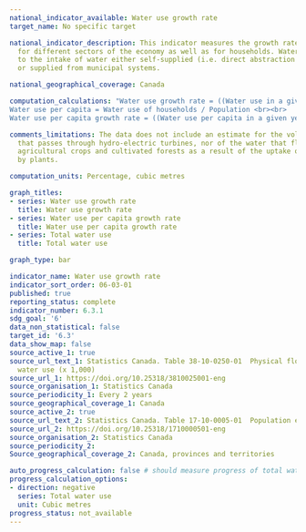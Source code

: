 ```yaml
---
national_indicator_available: Water use growth rate
target_name: No specific target

national_indicator_description: This indicator measures the growth rate in water use
  for different sectors of the economy as well as for households. Water use refers
  to the intake of water either self-supplied (i.e. direct abstraction from the environment)
  or supplied from municipal systems.

national_geographical_coverage: Canada

computation_calculations: "Water use growth rate = ((Water use in a given year - Water use in the year prior) / Water use in the year prior) x 100 <br><br>
Water use per capita = Water use of households / Population <br><br>
Water use per capita growth rate = ((Water use per capita in a given year - Water use per capita in the year prior) / Water use per capita in the year prior) x 100"

comments_limitations: The data does not include an estimate for the volume of water
  that passes through hydro-electric turbines, nor of the water that flows through
  agricultural crops and cultivated forests as a result of the uptake of soil water
  by plants.

computation_units: Percentage, cubic metres

graph_titles:
- series: Water use growth rate
  title: Water use growth rate
- series: Water use per capita growth rate
  title: Water use per capita growth rate
- series: Total water use
  title: Total water use

graph_type: bar

indicator_name: Water use growth rate
indicator_sort_order: 06-03-01
published: true
reporting_status: complete
indicator_number: 6.3.1
sdg_goal: '6'
data_non_statistical: false
target_id: '6.3'
data_show_map: false
source_active_1: true
source_url_text_1: Statistics Canada. Table 38-10-0250-01  Physical flow account for
  water use (x 1,000)
source_url_1: https://doi.org/10.25318/3810025001-eng
source_organisation_1: Statistics Canada
source_periodicity_1: Every 2 years
source_geographical_coverage_1: Canada
source_active_2: true
source_url_text_2: Statistics Canada. Table 17-10-0005-01  Population estimates on July 1, by age and gender
source_url_2: https://doi.org/10.25318/1710000501-eng
source_organisation_2: Statistics Canada
source_periodicity_2: 
Source_geographical_coverage_2: Canada, provinces and territories

auto_progress_calculation: false # should measure progress of total water use + total water use per capita
progress_calculation_options:
- direction: negative
  series: Total water use
  unit: Cubic metres
progress_status: not_available
---
```

